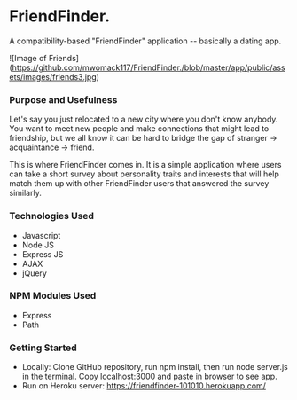 # FriendFinder.
A compatibility-based "FriendFinder" application -- basically a dating app. 

![Image of Friends] (https://github.com/mwomack117/FriendFinder./blob/master/app/public/assets/images/friends3.jpg)

### Purpose and Usefulness

  Let's say you just relocated to a new city where you don't know anybody. You want to meet new people and make connections 
  that might lead to friendship, but we all know it can be hard to bridge the gap of stranger -> acquaintance -> friend.
  
  This is where FriendFinder comes in. It is a simple application where users can take a short survey about personality traits   and interests that will help match them up with other FriendFinder users that answered the survey similarly. 

### Technologies Used
  * Javascript
  * Node JS
  * Express JS
  * AJAX
  * jQuery
  
### NPM Modules Used
  * Express 
  * Path
  
### Getting Started
  * Locally: Clone GitHub repository, run npm install, then run node server.js in the terminal. Copy localhost:3000 and paste   in browser to see app.
  * Run on Heroku server: https://friendfinder-101010.herokuapp.com/
